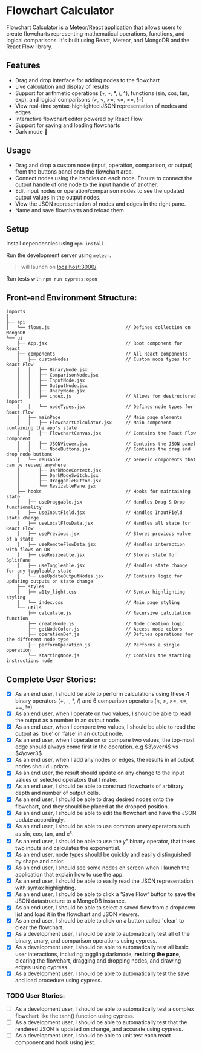 # Flowchart Calculator

Flowchart Calculator is a Meteor/React application that allows users to create flowcharts representing mathematical operations, functions, and logical comparisons. It's built using React, Meteor, and MongoDB and the React Flow library.

## Features

- Drag and drop interface for adding nodes to the flowchart
- Live calculation and display of results
- Support for arithmetic operations (+, -, *, /, ^), functions (sin, cos, tan, exp), and logical comparisons (>, <, >=, <=, ==, !=)
- View real-time syntax-highlighted JSON representation of nodes and edges
- Interactive flowchart editor powered by React Flow
- Support for saving and loading flowcharts
- Dark mode 🎉

## Usage

- Drag and drop a custom node (input, operation, comparison, or output) from the buttons panel onto the flowchart area.
- Connect nodes using the handles on each node. Ensure to connect the output handle of one node to the input handle of another.
- Edit input nodes or operation/comparison nodes to see the updated output values in the output nodes.
- View the JSON representation of nodes and edges in the right pane.
- Name and save flowcharts and reload them

## Setup

Install dependencies using `npm install`.

Run the development server using `meteor`.
> will launch on <a href="http://localhost:3000/">localhost:3000/</a>

Run tests with `npm run cypress:open`


## Front-end Environment Structure:
    imports
    │
    ├── api
    │   └── flows.js                            // Defines collection on MongoDB
    └── ui
        ├── App.jsx                             // Root component for React
        ├── components                          // All React components
        │   ├── customNodes                     // Custom node types for React Flow
        │   │   ├── BinaryNode.jsx
        │   │   ├── ComparisonNode.jsx
        │   │   ├── InputNode.jsx
        │   │   ├── OutputNode.jsx
        │   │   ├── UnaryNode.jsx
        │   │   ├── index.js                    // Allows for destructured import
        │   │   └── nodeTypes.jsx               // Defines node types for React Flow
        │   ├── mainPage                        // Main page elements
        │   │   ├── FlowchartCalculator.jsx     // Main component containing the app's state
        │   │   ├── FlowchartCanvas.jsx         // Contains the React Flow component
        │   │   ├── JSONViewer.jsx              // Contains the JSON panel
        │   │   └── NodeButtons.jsx             // Contains the drag and drop node buttons
        │   └── reusable                        // Generic components that can be reused anywhere
        │       ├── DarkModeContext.jsx
        │       ├── DarkModeSwitch.jsx          
        │       ├── DraggableButton.jsx         
        │       └── ResizablePane.jsx           
        ├── hooks                               // Hooks for maintaining state
        │   ├── useDraggable.jsx                // Handles Drag & Drop functionality
        │   ├── useInputField.jsx               // Handles InputField state change
        │   ├── useLocalFlowData.jsx            // Handles all state for React Flow
        │   ├── usePrevious.jsx                 // Stores previous value of a state
        │   ├── useRemoteFlowData.jsx           // Handles interaction with flows on DB
        │   ├── useResizeable.jsx               // Stores state for SplitPane
        │   ├── useToggleable.jsx               // Handles state change for any toggleable state
        │   └── useUpdateOutputNodes.jsx        // Contains logic for updating outputs on state change
        ├── styles
        │   ├── a11y_light.css                  // Syntax highlighting styling
        │   └── index.css                       // Main page styling
        └── utils
            ├── calculate.js                    // Recursive calculation function
            ├── createNode.js                   // Node creation logic
            ├── getNodeColor.js                 // Access node colors
            ├── operationDef.js                 // Defines operations for the different node type
            ├── performOperation.js             // Performs a single operation
            └── startingNode.js                 // Contains the starting instructions node






## Complete User Stories:
- [x] As an end user, I should be able to perform calculations using these 4 binary operators (+, -, *, /) and 6 comparison operators (<, >, >=, <=, ==, !=).
- [x] As an end user, when I operate on two values, I should be able to read the output as a number in an output node.
- [x] As an end user, when I compare two values, I should be able to read the output as 'true' or 'false' in an output node.
- [x] As an end user, when I operate on or compare two values, the top-most edge should always come first in the operation. e.g $3\over4$ vs $4\over3$
- [x] As an end user, when I add any nodes or edges, the results in all output nodes should update.
- [x] As an end user, the result should update on any change to the input values or selected operators that I make.
- [x] As an end user, I should be able to construct flowcharts of arbitrary depth and number of output cells.
- [x] As an end user, I should be able to drag desired nodes onto the flowchart, and they should be placed at the dropped position.
- [x] As an end user, I should be able to edit the flowchart and have the JSON update accordingly.
- [x] As an end user, I should be able to use common unary operators such as sin, cos, tan, and e<sup>x</sup>.
- [x] As an end user, I should be able to use the y<sup>x</sup> binary operator, that takes two inputs and calculates the exponential.
- [x] As an end user, node types should be quickly and easily distinguished by shape and color.
- [x] As an end user, I should see some nodes on screen when I launch the application that explain how to use the app.
- [x] As an end user, I should be able to easily read the JSON representation with syntax highlighting.
- [x] As an end user, I should be able to click a 'Save Flow' button to save the JSON datastructure to a MongoDB instance.
- [x] As an end user, I should be able to select a saved flow from a dropdown list and load it in the flowchart and JSON viewers.
- [x] As an end user, I should be able to click on a button called 'clear' to clear the flowchart.
- [x] As a development user, I should be able to automatically test all of the binary, unary, and comparison operations using cypress.
- [x] As a development user, I should be able to automatically test all basic user interactions, including toggling darkmode, __resizing the pane__, clearing the flowchart, dragging and dropping nodes, and drawing edges using cypress.
- [x] As a development user, I should be able to automatically test the save and load procedure using cypress.

### TODO User Stories:
- [ ] As a development user, I should be able to automatically test a complex flowchart like the tanh() function using cypress.
- [ ] As a development user, I should be able to automatically test that the rendered JSON is updated on change, and accurate using cypress.
- [ ] As a development user, I should be able to unit test each react component and hook using jest.